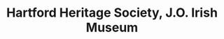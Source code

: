 ---
layout: repo
title: "Hartford Heritage Society, J.O. Irish Museum"
id: 2768
permalink: repos/2768/
---